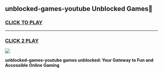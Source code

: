 
## unblocked-games-youtube Unblocked Games👋
<h3>
<a href="https://news.freeplayer.one?title=unblocked-games-youtube&ref=16F">CLICK TO PLAY</a></h3>
<hr>

<h3>
<a href="https://news.freeplayer.one?title=unblocked-games-youtube&ref=16F">CLICK 2 PLAY</a>
  
</h3>

<a href="https://news.freeplayer.one?title=unblocked-games-youtube&ref=16F/"><img src="https://clearcache.store/games.png"></a>


**unblocked-games-youtube games unblocked: Your Gateway to Fun and Accessible Online Gaming**
